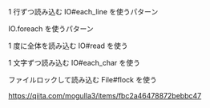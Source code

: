 1 行ずつ読み込む
IO#each_line を使うパターン

IO.foreach を使うパターン

1 度に全体を読み込む
IO#read を使う

1 文字ずつ読み込む
IO#each_char を使う

ファイルロックして読み込む
File#flock を使う

https://qiita.com/mogulla3/items/fbc2a46478872bebbc47
